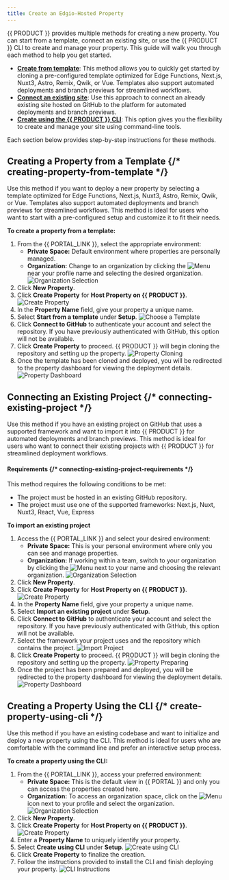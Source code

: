 ```yaml
---
title: Create an Edgio-Hosted Property
---
```


{{ PRODUCT }} provides multiple methods for creating a new property. You can start from a template, connect an existing site, or use the {{ PRODUCT }} CLI to create and manage your property. This guide will walk you through each method to help you get started.

- [**Create from template**](#creating-property-from-template): This method allows you to quickly get started by cloning a pre-configured template optimized for Edge Functions, Next.js, Nuxt3, Astro, Remix, Qwik, or Vue. Templates also support automated deployments and branch previews for streamlined workflows.
- [**Connect an existing site**](#connecting-existing-project): Use this approach to connect an already existing site hosted on GitHub to the platform for automated deployments and branch previews.
- [**Create using the {{ PRODUCT }} CLI**](#creating-property-using-cli): This option gives you the flexibility to create and manage your site using command-line tools.

Each section below provides step-by-step instructions for these methods.

## Creating a Property from a Template {/* creating-property-from-template */}

Use this method if you want to deploy a new property by selecting a template optimized for Edge Functions, Next.js, Nuxt3, Astro, Remix, Qwik, or Vue. Templates also support automated deployments and branch previews for streamlined workflows. This method is ideal for users who want to start with a pre-configured setup and customize it to fit their needs.

**To create a property from a template:**

1.  From the {{ PORTAL_LINK }}, select the appropriate environment:
    - **Private Space:** Default environment where properties are personally managed.
    - **Organization:** Change to an organization by clicking the <Image inline src="/images/v7/icons/menu-up-down.png" alt="Menu" /> near your profile name and selecting the desired organization.
      ![Organization Selection](/images/v7/basics/team-selection.png)
2.  Click **New Property**.
3.  Click **Create Property** for **Host Property on {{ PRODUCT }}**.
    ![Create Property](/images/v7/basics/property-create-host-property-on-edgio.png)
4.  In the **Property Name** field, give your property a unique name.
5.  Select **Start from a template** under **Setup**.
    ![Choose a Template](/images/v7/basics/property-new-from-template.png)
6.  Click **Connect to GitHub** to authenticate your account and select the repository.
    <Tip>
      If you have previously authenticated with GitHub, this option will not be
      available.
    </Tip>
7.  Click **Create Property** to proceed. {{ PRODUCT }} will begin cloning the repository and setting up the property.
    ![Property Cloning](/images/v7/basics/property-new-from-template-preparing.png)
8.  Once the template has been cloned and deployed, you will be redirected to the property dashboard for viewing the deployment details.
    ![Property Dashboard](/images/v7/basics/property-new-from-template-complete.png)

## Connecting an Existing Project {/* connecting-existing-project */}

Use this method if you have an existing project on GitHub that uses a supported framework and want to import it into {{ PRODUCT }} for automated deployments and branch previews. This method is ideal for users who want to connect their existing projects with {{ PRODUCT }} for streamlined deployment workflows.

#### Requirements {/* connecting-existing-project-requirements */}

This method requires the following conditions to be met:

- The project must be hosted in an existing GitHub repository.
- The project must use one of the supported frameworks: Next.js, Nuxt, Nuxt3, React, Vue, Express

**To import an existing project**

1.  Access the {{ PORTAL_LINK }} and select your desired environment:
    - **Private Space:** This is your personal environment where only you can see and manage properties.
    - **Organization:** If working within a team, switch to your organization by clicking the <Image inline src="/images/v7/icons/menu-up-down.png" alt="Menu" /> next to your name and choosing the relevant organization.
      ![Organization Selection](/images/v7/basics/team-selection.png)
2.  Click **New Property**.
3.  Click **Create Property** for **Host Property on {{ PRODUCT }}**.
    ![Create Property](/images/v7/basics/property-create-host-property-on-edgio.png)
4.  In the **Property Name** field, give your property a unique name.
5.  Select **Import an existing project** under **Setup**.
6.  Click **Connect to GitHub** to authenticate your account and select the repository.
    <Tip>
      If you have previously authenticated with GitHub, this option will not be
      available.
    </Tip>
7.  Select the framework your project uses and the repository which contains the project.
    ![Import Project](/images/v7/basics/property-import-existing.png)
8.  Click **Create Property** to proceed. {{ PRODUCT }} will begin cloning the repository and setting up the property.
    ![Property Preparing](/images/v7/basics/property-import-existing-preparing.png)
9.  Once the project has been prepared and deployed, you will be redirected to the property dashboard for viewing the deployment details.
    ![Property Dashboard](/images/v7/basics/property-import-existing-complete.png)

## Creating a Property Using the CLI {/* create-property-using-cli */}

Use this method if you have an existing codebase and want to initialize and deploy a new property using the CLI. This method is ideal for users who are comfortable with the command line and prefer an interactive setup process.

**To create a property using the CLI:**

1.  From the {{ PORTAL_LINK }}, access your preferred environment:
    - **Private Space:** This is the default view in {{ PORTAL }} and only you can access the properties created here.
    - **Organization:** To access an organization space, click on the <Image inline src="/images/v7/icons/menu-up-down.png" alt="Menu" /> icon next to your profile and select the organization.
      ![Organization Selection](/images/v7/basics/team-selection.png)
2.  Click **New Property**.
3.  Click **Create Property** for **Host Property on {{ PRODUCT }}**.
    ![Create Property](/images/v7/basics/property-create-host-property-on-edgio.png)
4.  Enter a **Property Name** to uniquely identify your property.
5.  Select **Create using CLI** under **Setup**.
    ![Create using CLI](/images/v7/basics/property-create-using-cli.png)
6.  Click **Create Property** to finalize the creation.
7.  Follow the instructions provided to install the CLI and finish deploying your property.
    ![CLI Instructions](/images/v7/basics/property-create-using-cli-complete.png)
